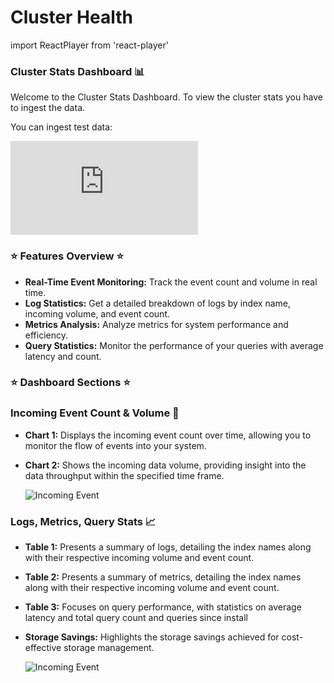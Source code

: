 # Cluster Health
import ReactPlayer from 'react-player'

### Cluster Stats Dashboard 📊

Welcome to the Cluster Stats Dashboard. To view the cluster stats you have to ingest the data.

You can ingest test data:
<div class="responsive-iframe">
  <iframe
    src="https://www.youtube.com/embed/8-QGkxonm7s?si=-PvPICN_u5-NFsC1"
    title="YouTube video player"
    frameborder="0"
    allow="accelerometer; autoplay; clipboard-write; encrypted-media; gyroscope; picture-in-picture"
    allowfullscreen
  ></iframe>
</div>


### ⭐ Features Overview ⭐

- **Real-Time Event Monitoring:** Track the event count and volume in real time. 
- **Log Statistics:** Get a detailed breakdown of logs by index name, incoming volume, and event count. 
- **Metrics Analysis:** Analyze metrics for system performance and efficiency. 
- **Query Statistics:** Monitor the performance of your queries with average latency and count.

### ⭐ Dashboard Sections ⭐

### Incoming Event Count & Volume 🚀

- **Chart 1:** Displays the incoming event count over time, allowing you to monitor the flow of events into your system.

- **Chart 2:** Shows the incoming data volume, providing insight into the data throughput within the specified time frame.

    ![Incoming Event](../static/img/incoming-event.png)

### Logs, Metrics, Query Stats 📈

- **Table 1:** Presents a summary of logs, detailing the index names along with their respective incoming volume and event count.

- **Table 2:** Presents a summary of metrics, detailing the index names along with their respective incoming volume and event count.

- **Table 3:** Focuses on query performance, with statistics on average latency and total query count and queries since install

- **Storage Savings:** Highlights the storage savings achieved for cost-effective storage management.

    ![Incoming Event](../static/img/stats.png)